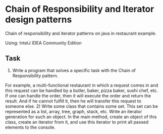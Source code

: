 # Chain of Responsibility and Iterator design patterns
Chain of responsibility and iterator patterns on java in restaurant example.

Using: IntelJ IDEA Community Edition

## Task
1) Write a program that solves a specific task with the Chain of Responsibility pattern.

For example, a multi-functional restaurant in which a request comes in and this request can be handled by a butler, baker, pizza baker, sushi chef, etc. If one can handle the order, then it will execute the order and return the result. And if he cannot fulfill it, then he will transfer this request to someone else.
2) Write some class that contains some set. This set can be represented as a list, array, tree, graph, stack, etc.
Write an iterator generation for such an object. In the main method, create an object of this class, create an iterator from it, and use this iterator to print all passed elements to the console.
